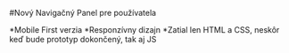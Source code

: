 #Nový Navigačný Panel pre používatela 

*Mobile First verzia 
*Responzívny dizajn 
*Zatial len HTML a CSS, neskôr keď bude prototyp dokončený, tak aj JS
